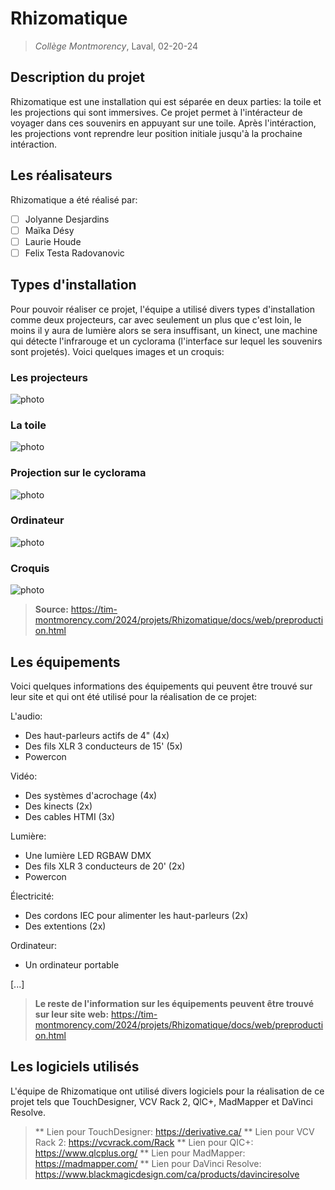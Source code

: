 # Rhizomatique
> *Collège Montmorency*, Laval, 02-20-24

## Description du projet
Rhizomatique est une installation qui est séparée en deux parties: la toile et les projections qui sont immersives. Ce projet permet à l'intéracteur de voyager dans ces souvenirs en appuyant sur une toile. Après l'intéraction, les projections vont reprendre leur position initiale jusqu'à la prochaine intéraction.

## Les réalisateurs
Rhizomatique a été réalisé par:
- [ ] Jolyanne Desjardins
- [ ] Maïka Désy
- [ ] Laurie Houde
- [ ] Felix Testa Radovanovic

## Types d'installation
Pour pouvoir réaliser ce projet, l'équipe a utilisé divers types d'installation comme deux projecteurs, car avec seulement un plus que c'est loin, le moins il y aura de lumière alors se sera insuffisant, un kinect, une machine qui détecte l'infrarouge et un cyclorama (l'interface sur lequel les souvenirs sont projetés). Voici quelques images et un croquis:

### Les projecteurs

![photo](media/technique_deux_projecteurs.jpg)

### La toile

![photo](media/vue_entiere_toile.jpg)

### Projection sur le cyclorama

![photo](media/projection_mur.jpg)

### Ordinateur

![photo](media/technique_ordinateur.jpg)

### Croquis

![photo](media/croquis.jpg)

> **Source:** https://tim-montmorency.com/2024/projets/Rhizomatique/docs/web/preproduction.html

## Les équipements
Voici quelques informations des équipements qui peuvent être trouvé sur leur site et qui ont été utilisé pour la réalisation de ce projet:

L'audio:
- Des haut-parleurs actifs de 4" (4x)
- Des fils XLR 3 conducteurs de 15' (5x)
- Powercon
  
Vidéo: 
- Des systèmes d'acrochage (4x)
- Des kinects (2x)
- Des cables HTMI (3x)

Lumière:
- Une lumière LED RGBAW DMX
- Des fils XLR 3 conducteurs de 20' (2x)
- Powercon

Électricité:
- Des cordons IEC pour alimenter les haut-parleurs (2x)
- Des extentions (2x)

Ordinateur:
- Un ordinateur portable

[...]

> **Le reste de l'information sur les équipements peuvent être trouvé sur leur site web:** https://tim-montmorency.com/2024/projets/Rhizomatique/docs/web/preproduction.html

## Les logiciels utilisés
L'équipe de Rhizomatique ont utilisé divers logiciels pour la réalisation de ce projet tels que TouchDesigner, VCV Rack 2, QlC+, MadMapper et DaVinci Resolve. 
> ** Lien pour TouchDesigner: https://derivative.ca/
> ** Lien pour VCV Rack 2: https://vcvrack.com/Rack
> ** Lien pour QIC+: https://www.qlcplus.org/
> ** Lien pour MadMapper: https://madmapper.com/
> ** Lien pour DaVinci Resolve: https://www.blackmagicdesign.com/ca/products/davinciresolve








